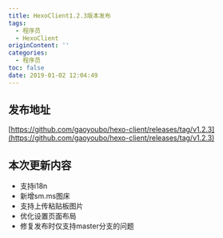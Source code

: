 ```yaml
---
title: HexoClient1.2.3版本发布
tags:
  - 程序员
  - HexoClient
originContent: ''
categories:
  - 程序员
toc: false
date: 2019-01-02 12:04:49
---
```


## 发布地址
[https://github.com/gaoyoubo/hexo-client/releases/tag/v1.2.3](https://github.com/gaoyoubo/hexo-client/releases/tag/v1.2.3)

## 本次更新内容
- 支持i18n
- 新增sm.ms图床
- 支持上传粘贴板图片
- 优化设置页面布局
- 修复发布时仅支持master分支的问题